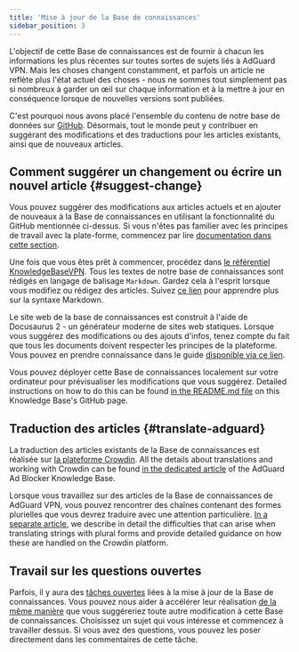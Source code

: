 ```yaml
---
title: 'Mise à jour de la Base de connaissances'
sidebar_position: 3
---
```


L'objectif de cette Base de connaissances est de fournir à chacun les informations les plus récentes sur toutes sortes de sujets liés à AdGuard VPN. Mais les choses changent constamment, et parfois un article ne reflète plus l'état actuel des choses - nous ne sommes tout simplement pas si nombreux à garder un œil sur chaque information et à la mettre à jour en conséquence lorsque de nouvelles versions sont publiées.

C'est pourquoi nous avons placé l'ensemble du contenu de notre base de données sur [GitHub](https://github.com/AdguardTeam/KnowledgeBaseVPN). Désormais, tout le monde peut y contribuer en suggérant des modifications et des traductions pour les articles existants, ainsi que de nouveaux articles.

## Comment suggérer un changement ou écrire un nouvel article {#suggest-change}

Vous pouvez suggérer des modifications aux articles actuels et en ajouter de nouveaux à la Base de connaissances en utilisant la fonctionnalité du GitHub mentionnée ci-dessus. Si vous n'êtes pas familier avec les principes de travail avec la plate-forme, commencez par lire [documentation dans cette section](https://docs.github.com/en).

Une fois que vous êtes prêt à commencer, procédez dans [le référentiel KnowledgeBaseVPN](https://github.com/AdguardTeam/KnowledgeBaseVPN). Tous les textes de notre base de connaissances sont rédigés en langage de balisage `Markdown`. Gardez cela à l'esprit lorsque vous modifiez ou rédigez des articles. Suivez [ce lien](https://docs.github.com/en/get-started/writing-on-github/getting-started-with-writing-and-formatting-on-github/basic-writing-and-formatting-syntax) pour apprendre plus sur la syntaxe Markdown.

Le site web de la base de connaissances est construit à l'aide de Docusaurus 2 - un générateur moderne de sites web statiques. Lorsque vous suggérez des modifications ou des ajouts d'infos, tenez compte du fait que tous les documents doivent respecter les principes de la plateforme. Vous pouvez en prendre connaissance dans le guide [disponible via ce lien](https://docusaurus.io/docs/category/guides).

Vous pouvez déployer cette Base de connaissances localement sur votre ordinateur pour prévisualiser les modifications que vous suggérez. Detailed instructions on how to do this can be found [in the README.md file](https://github.com/AdguardTeam/KnowledgeBaseVPN/blob/main/README) on this Knowledge Base's GitHub page.

## Traduction des articles {#translate-adguard}

La traduction des articles existants de la Base de connaissances est réalisée sur [la plateforme Crowdin](https://crowdin.com/project/adguard-vpn-knowledge-base). All the details about translations and working with Crowdin can be found [in the dedicated article](https://adguard.com/kb/miscellaneous/contribute/translate/program/) of the AdGuard Ad Blocker Knowledge Base.

Lorsque vous travaillez sur des articles de la Base de connaissances de AdGuard VPN, vous pouvez rencontrer des chaînes contenant des formes plurielles que vous devrez traduire avec une attention particulière. [In a separate article](https://adguard.com/kb/miscellaneous/contribute/translate/plural-forms/), we describe in detail the difficulties that can arise when translating strings with plural forms and provide detailed guidance on how these are handled on the Crowdin platform.

## Travail sur les questions ouvertes

Parfois, il y aura des [tâches ouvertes](https://github.com/AdguardTeam/KnowledgeBaseVPN/issues/) liées à la mise à jour de la Base de connaissances. Vous pouvez nous aider à accélérer leur réalisation [de la même manière](#suggest-change) que vous suggéreriez toute autre modification à cette Base de connaissances. Choisissez un sujet qui vous intéresse et commencez à travailler dessus. Si vous avez des questions, vous pouvez les poser directement dans les commentaires de cette tâche.
